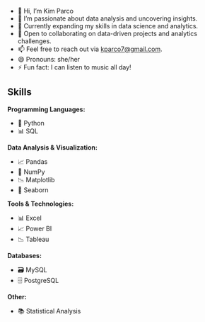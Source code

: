 - 👋 Hi, I’m Kim Parco
- 👀 I’m passionate about data analysis and uncovering insights.
- 🌱 Currently expanding my skills in data science and analytics.
- 💞️ Open to collaborating on data-driven projects and analytics challenges.
- 📫 Feel free to reach out via kparco7@gmail.com.
- 😄 Pronouns: she/her
- ⚡ Fun fact: I can listen to music all day!

<!---
kimparco15/kimparco15 is a ✨ special ✨ repository because its `README.md` (this file) appears on your GitHub profile.
You can click the Preview link to take a look at your changes.
--->
## Skills

**Programming Languages:**
- 🐍 Python
- 📊 SQL

**Data Analysis & Visualization:**
- 📈 Pandas
- 🔢 NumPy
- 📉 Matplotlib
- 🎨 Seaborn
  
**Tools & Technologies:**
- 📊 Excel
- 📈 Power BI
- 📉 Tableau

**Databases:**
- 🗃️ MySQL
- 🗄️ PostgreSQL

**Other:**
- 📚 Statistical Analysis
